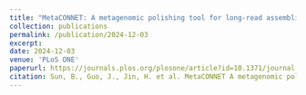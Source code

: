 ```yaml
---
title: "MetaCONNET: A metagenomic polishing tool for long-read assemblies"
collection: publications
permalink: /publication/2024-12-03
excerpt: 
date: 2024-12-03
venue: 'PLoS ONE'
paperurl: https://journals.plos.org/plosone/article?id=10.1371/journal.pone.0313515
citation: Sun, B., Guo, J., Jin, H. et al. MetaCONNET A metagenomic polishing tool for long-read assemblies. PLoS ONE 19(12): e0313515 (2024). 
---
```


